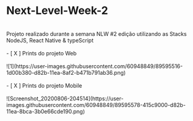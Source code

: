 
# Next-Level-Week-2
<br>
Projeto realizado durante a semana NLW #2 edição utilizando as Stacks NodeJS, React Native & typeScript
<br><br>
- [  X ] Prints do projeto Web
<br><br>
![1](https://user-images.githubusercontent.com/60948849/89595516-1d00b380-d82b-11ea-8af2-b471b791ab36.png)
<br><br>
- [  X ] Prints do projeto Mobile
<br><br>
![Screenshot_20200806-204514](https://user-images.githubusercontent.com/60948849/89595578-415c9000-d82b-11ea-8bca-3b0e66cde190.png)
